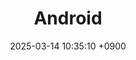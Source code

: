 ---
title: Android
date: 2025-03-14 10:35:10 +0900
categories: [Development, Android]
tags: [bee]		# TAG는 반드시 소문자로 이루어져야함!
---